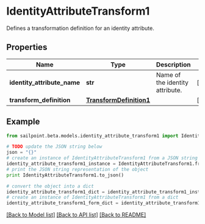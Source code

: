 # IdentityAttributeTransform1

Defines a transformation definition for an identity attribute.

## Properties
Name | Type | Description | Notes
------------ | ------------- | ------------- | -------------
**identity_attribute_name** | **str** | Name of the identity attribute. | [optional] 
**transform_definition** | [**TransformDefinition1**](TransformDefinition1.md) |  | [optional] 

## Example

```python
from sailpoint.beta.models.identity_attribute_transform1 import IdentityAttributeTransform1

# TODO update the JSON string below
json = "{}"
# create an instance of IdentityAttributeTransform1 from a JSON string
identity_attribute_transform1_instance = IdentityAttributeTransform1.from_json(json)
# print the JSON string representation of the object
print IdentityAttributeTransform1.to_json()

# convert the object into a dict
identity_attribute_transform1_dict = identity_attribute_transform1_instance.to_dict()
# create an instance of IdentityAttributeTransform1 from a dict
identity_attribute_transform1_form_dict = identity_attribute_transform1.from_dict(identity_attribute_transform1_dict)
```
[[Back to Model list]](../README.md#documentation-for-models) [[Back to API list]](../README.md#documentation-for-api-endpoints) [[Back to README]](../README.md)


